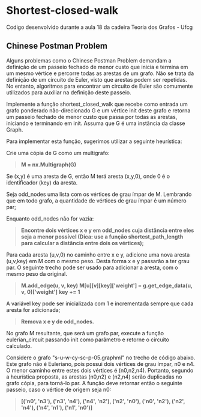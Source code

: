 # Shortest-closed-walk

Codigo desenvolvido durante a aula 18 da cadeira Teoria dos Grafos - Ufcg

## Chinese Postman Problem 

Alguns problemas como o Chinese Postman Problem demandam a definição de um passeio fechado de menor custo que inicia e termina em um mesmo vértice e percorre todas as arestas de um grafo. Não se trata da definição de um circuito de Euler, visto que arestas podem ser repetidas. No entanto, algoritmos para encontrar um circuito de Euler são comumente utilizados para auxiliar na definição deste passeio.

Implemente a função shortest_closed_walk que recebe como entrada um grafo ponderado não-direcionado G e um vértice init deste grafo e retorna um passeio fechado de menor custo que passa por todas as arestas, iniciando e terminando em init. Assuma que G é uma instância da classe Graph.

Para implementar esta função, sugerimos utilizar a seguinte heurística:

Crie uma cópia de G como um multigrafo:

> **M = nx.Multigraph(G)** 

Se (x,y) é uma aresta de G, então M terá aresta (x,y,0), onde 0 é o identificador (key) da aresta.

Seja odd_nodes uma lista com os vértices de grau ímpar de M. Lembrando que em todo grafo, a quantidade de vértices de grau ímpar é um número par;

Enquanto odd_nodes não for vazia:

> **Encontre dois vértices x e y em odd_nodes cuja distância entre eles seja a menor possível (Dica: use a função shortest_path_length para calcular a distância entre dois os vértices);**

Para cada aresta (u,v,0) no caminho entre x e y, adicione uma nova aresta (u,v,key) em M com o mesmo peso. Desta forma x e y passarão a ter grau par. O seguinte trecho pode ser usado para adicionar a aresta, com o mesmo peso da original.

>  **M.add_edge(u, v, key)**
>  **M[u][v][key]['weight'] = g.get_edge_data(u, v, 0)['weight']**
>  **key += 1**

A variável key pode ser inicializada com 1 e incrementada sempre que cada aresta for adicionada;

> **Remova x e y de odd_nodes.**

No grafo M resultante, que será um grafo par, execute a função eulerian_circuit passando init como parâmetro e retorne o circuito calculado.

Considere o grafo "s-u-w-cy-sc-p-05.graphml" no trecho de código abaixo. Este grafo não é Euleriano, pois possui dois vértices de grau ímpar, n0 e n4. O menor caminho entre estes dois vértices é (n0,n2,n4). Portanto, segundo a heurística proposta, as arestas (n0,n2) e (n2,n4) serão duplicadas no grafo cópia, para torná-lo par. A função deve retornar então o seguinte passeio, caso o vértice de origem seja n0:

> **[('n0', 'n3'), ('n3', 'n4'), ('n4', 'n2'), ('n2', 'n0'), ('n0', 'n2'), ('n2', 'n4'), ('n4', 'n1'), ('n1', 'n0')]**
